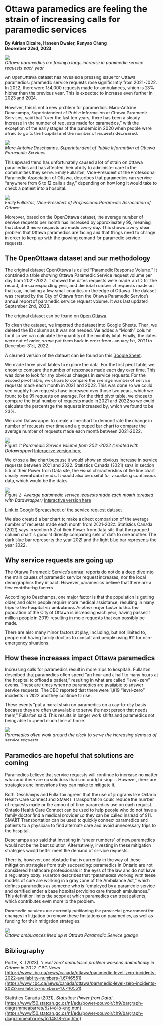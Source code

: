 # Ottawa paramedics are feeling the strain of increasing calls for paramedic services

**By Adrian Dicaire, Haneen Dwaier, Runyao Chang**<br>
**December 22nd, 2023**

![](ottawa_paramedic_services.jpg)<br>
*Ottawa paramedics are facing a large increase in paramedic service requests each year*

An OpenOttawa dataset has revealed a pressing issue for Ottawa paramedics: paramedic service requests rose significantly from 2021-2022. In 2022, there were 184,000 requests made for ambulances, which is 23% higher than the previous year. This is expected to increase even further in 2023 and 2024.

However, this is not a new problem for paramedics. Marc-Antoine Deschamps, Superintendent of Public Information at Ottawa Paramedic Services, said that “over the last ten years, there has been a steady increase in the number of requests made for paramedics,” with the exception of the early stages of the pandemic in 2020 when people were afraid to go to the hospital and the number of requests decreased. 

![](marc_antoine_deschamps.jpg)<br>
*Marc-Antoine Deschamps, Superintendent of Public Information at Ottawa Paramedic Services*

This upward trend has unfortunately caused a lot of strain on Ottawa paramedics and has affected their ability to administer care to the communities they serve. Emily Fullarton, Vice-President of the Professional Paramedic Association of Ottawa, describes that paramedics can service “anywhere from 6 to 12 calls a day,” depending on how long it would take to check a patient into a hospital. 

![](emily_fullarton.jpg)<br>
*Emily Fullarton, Vice-President of Professional Paramedic Association of Ottawa*

Moreover, based on the OpenOttawa dataset, the average number of service requests per month has increased by approximately 95, meaning that about 3 more requests are made every day. This shows a very clear problem that Ottawa paramedics are facing and that things need to change in order to keep up with the growing demand for paramedic service requests. 

## The OpenOttawa dataset and our methodology

The original dataset OpenOttawa is called “Paramedic Response Volume.” It contained a table  showing Ottawa Paramedic Service request volume per day from 2021-2022. It showed the dates requests were made, an ID for the record, the corresponding year, and the total number of requests made on that day, including a few small counties on the edge of Ottawa. The dataset was created by the City of Ottawa from the Ottawa Paramedic Service’s annual report of paramedic service request volume. It was last updated September 2nd, 2023.

The original dataset can be found on [Open Ottawa](https://open.ottawa.ca/datasets/ottawa::paramedic-response-volume/explore?showTable=true).

To clean the dataset, we imported the dataset into Google Sheets. Then, we deleted the ID column as it was not needed. We added a “Month” column for it so we can calculate the quantity of the monthly total. Finally, the dates were out of order, so we put them back in order from January 1st, 2021 to December 31st, 2022. 

A cleaned version of the dataset can be found on this [Google Sheet](https://docs.google.com/spreadsheets/d/19XnjsFxXh5_FS6KKuQKs_lKl5RkfD3qzbWdRNqJkTCw/edit?usp=sharing).

We made three pivot tables to explore the data. For the first pivot table, we chose to compare the number of responses made each day over time. This was done to look for any obvious changes in service requests. For the second pivot table, we chose to compare the average number of service requests made each month in 2021 and 2022. This was done so we could see roughly how requests have increased over those two years, which we found to be 95 requests on average. For the third pivot table, we chose to compare the total number of requests made in 2021 and 2022 so we could calculate the percentage the requests increased by, which we found to be 23%.

We used Datawrapper to create a line chart to demonstrate the change in number of requests over time and a grouped bar chart to compare the average number of requests made each month between 2021-2022.

![](service_volume_over_time.png)<br>
*Figure 1: Paramedic Service Volume from 2021-2022 (created with Datawrapper)*
[Interactive version here](https://datawrapper.dwcdn.net/ZV0KH/7/)

We chose a line chart because it would show an obvious increase in service requests between 2021 and 2022. Statistics Canada (2021) says in section 5.5 of their Power from Data site, the visual characteristics of the line chart clearly reveal data trends. It would also be useful for visualizing continuous data, which would be the dates.

![](average_requests_per_month.png)<br>
*Figure 2: Average paramedic service requests made each month (created with Datawrapper)*
[Interactive version here](https://datawrapper.dwcdn.net/7Zkfh/6/)

[Link to Google Spreadsheet of the service request dataset](https://docs.google.com/spreadsheets/d/1TpiDvfVl-eIdA5OWEkpyTa94YRdLukAvup9NsiNlXVc/edit?usp=sharing)

We also created a bar chart to make a direct comparison of the average number of requests made each month from 2021-2022. Statistics Canada (2021) says in section 5.2 of their Power from Data site that the grouped column chart is good at directly comparing sets of data to one another. The dark blue bar represents the year 2021 and the light blue bar represents the year 2022.

## Why service requests are going up

The Ottawa Paramedic Service’s annual reports do not do a deep dive into the main causes of paramedic service request increases, nor the local demographics they impact. However, paramedics believe that there are a few contributing factors. 

According to Deschamps, one major factor is that the population is getting older, and older people require more medical assistance, resulting in many trips to the hospital via ambulance. Another major factor is that the population of the City of Ottawa is increasing each year, having passed 1 million people in 2019, resulting in more requests that can possibly be made. 

There are also many minor factors at play, including, but not limited to, people not having family doctors to consult and people using 911 for non-emergency situations.

## How these increases impact Ottawa paramedics

Increasing calls for paramedics result in more trips to hospitals. Fullarton described that paramedics often spend “an hour and a half to many hours at the hospital to offload a patient,” resulting in what are called “level-zero” events. These are times when no paramedics are available to answer service requests. The CBC reported that there were 1,819 “level-zero” incidents in 2022 and they continue to rise. 

These events “put a moral strain on paramedics on a day-to-day basis because they are often unavailable to serve the next person that needs them,” Fullarton said. This results in longer work shifts and paramedics not being able to spend much time at home.

![](ambulance_garage.jpg)<br>
*Paramedics often work around the clock to serve the increasing demand of service requests*<br>

## Paramedics are hopeful that solutions are coming

Paramedics believe that service requests will continue to increase no matter what and there are no solutions that can outright stop it. However, there are strategies and innovations they can make to mitigate it.

Both Deschamps and Fullarton agreed that the use of programs like Ontario Health Care Connect and SMART Transportation could reduce the number of requests made or the amount of time paramedics use on each request. Ontario Health Care Connect can be used to help people who do not have a family doctor find a medical provider so they can be called instead of 911. SMART Transportation can be used to quickly connect paramedics and patients to a physician to find alternate care and avoid unnecessary trips to the hospital.

Deschamps also said that investing in “sheer numbers” of new paramedics would not be the best solution. Alternatively, investing in these mitigation strategies would better meet the demand of service requests.

There is, however, one obstacle that is currently in the way of these mitigation strategies from truly succeeding: paramedics in Ontario are not considered healthcare professionals in the eyes of the law and do not have a regulatory body. Fullarton describes that “paramedics working with these models of care are working in a gray zone of the Ambulance Act,” which defines paramedics as someone who is “employed by a paramedic service and certified under a base hospital providing care through ambulances.” This definition limits the scope at which paramedics can treat patients, which contributes even more to the problem.

Paramedic services are currently petitioning the provincial government for changes in litigation to remove these limitations on paramedics, as well as funding for their mitigation strategies.

![](ottawa_ambulances.jpg)<br>
*Ottawa ambulances lined up in Ottawa Paramedic Service garage*

## Bibliography

Porter, K. (2023). *'Level zero' ambulance problem worsens dramatically in Ottawa in 2022*. CBC News. [https://www.cbc.ca/news/canada/ottawa/paramedic-level-zero-incidents-2022-availability-numbers-1.6746551](https://www.cbc.ca/news/canada/ottawa/paramedic-level-zero-incidents-2022-availability-numbers-1.6746551)

Statistics Canada (2021). *Statistics: Power from Data!*. [https://www150.statcan.gc.ca/n1/edu/power-pouvoir/ch9/bargraph-diagrammeabarres/5214818-eng.htm](https://www150.statcan.gc.ca/n1/edu/power-pouvoir/ch9/bargraph-diagrammeabarres/5214818-eng.htm)

